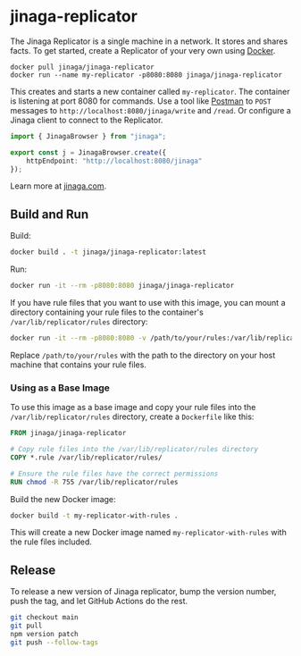 # jinaga-replicator

The Jinaga Replicator is a single machine in a network.
It stores and shares facts.
To get started, create a Replicator of your very own using [Docker](https://www.docker.com/products/docker-desktop/).

```
docker pull jinaga/jinaga-replicator
docker run --name my-replicator -p8080:8080 jinaga/jinaga-replicator
```

This creates and starts a new container called `my-replicator`.
The container is listening at port 8080 for commands.
Use a tool like [Postman](https://www.postman.com/) to `POST` messages to `http://localhost:8080/jinaga/write` and `/read`.
Or configure a Jinaga client to connect to the Replicator.

```typescript
import { JinagaBrowser } from "jinaga";

export const j = JinagaBrowser.create({
    httpEndpoint: "http://localhost:8080/jinaga"
});
```

Learn more at [jinaga.com](https://jinaga.com/documents/replicator/).

## Build and Run

Build:

```bash
docker build . -t jinaga/jinaga-replicator:latest
```

Run:

```bash
docker run -it --rm -p8080:8080 jinaga/jinaga-replicator
```

If you have rule files that you want to use with this image, you can mount a directory containing your rule files to the container's `/var/lib/replicator/rules` directory:

```bash
docker run -it --rm -p8080:8080 -v /path/to/your/rules:/var/lib/replicator/rules jinaga/jinaga-replicator
```

Replace `/path/to/your/rules` with the path to the directory on your host machine that contains your rule files.

### Using as a Base Image

To use this image as a base image and copy your rule files into the `/var/lib/replicator/rules` directory, create a `Dockerfile` like this:

```dockerfile
FROM jinaga/jinaga-replicator

# Copy rule files into the /var/lib/replicator/rules directory
COPY *.rule /var/lib/replicator/rules/

# Ensure the rule files have the correct permissions
RUN chmod -R 755 /var/lib/replicator/rules
```

Build the new Docker image:

```bash
docker build -t my-replicator-with-rules .
```

This will create a new Docker image named `my-replicator-with-rules` with the rule files included.

## Release

To release a new version of Jinaga replicator, bump the version number, push the tag, and let GitHub Actions do the rest.

```bash
git checkout main
git pull
npm version patch
git push --follow-tags
```